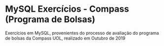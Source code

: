 # MySQL Exercícios - Compass (Programa de Bolsas)

Exercícios em MySQL, provenientes do processo de avaliação do programa de bolsas da Compass UOL, realizado em Outubro de 2019
